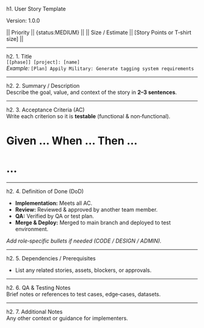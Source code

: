<!--
  Title: Gap Analysis Template
  Purpose: Compare current vs. target state; list gaps, impacts, recommendations.
  Inputs: {Current_State}, {Target_State}, {Gap_Table}, {Recommendations},
          {Dependencies}, {Risks}, {Next_Steps}
  Usage: copy, replace, run.
-->
h1. User Story Template

Version: 1.0.0

|| Priority || {status:MEDIUM} ||
|| Size / Estimate || [Story Points or T‑shirt size] ||

---

h2. 1. Title  
`[[phase]] [project]: [name]`  
_Example:_ `[Plan] Appily Military: Generate tagging system requirements`

---

h2. 2. Summary / Description  
Describe the goal, value, and context of the story in **2–3 sentences**.

---

h2. 3. Acceptance Criteria (AC)  
Write each criterion so it is **testable** (functional & non‑functional).

# Given … When … Then …  
# …

---

h2. 4. Definition of Done (DoD)  

* **Implementation:** Meets all AC.  
* **Review:** Reviewed & approved by another team member.  
* **QA:** Verified by QA or test plan.  
* **Merge & Deploy:** Merged to main branch and deployed to test environment.  

_Add role‑specific bullets if needed (CODE / DESIGN / ADMIN)._

---

h2. 5. Dependencies / Prerequisites  
* List any related stories, assets, blockers, or approvals.

---

h2. 6. QA & Testing Notes  
Brief notes or references to test cases, edge‑cases, datasets.

---

h2. 7. Additional Notes  
Any other context or guidance for implementers.